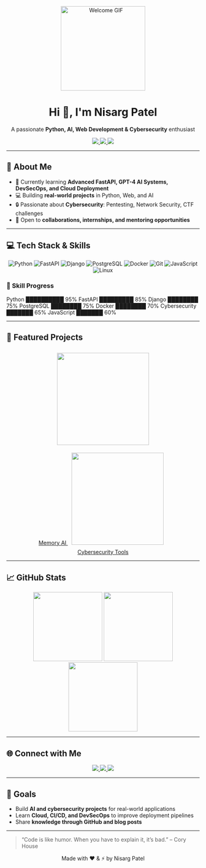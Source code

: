 <p align="center">
  <img src="https://media.giphy.com/media/xT0xeJpnrWC4XWblEk/giphy.gif" alt="Welcome GIF" width="220"/>
</p>

<h1 align="center">Hi 👋, I'm Nisarg Patel</h1>
<p align="center">A passionate <strong>Python, AI, Web Development & Cybersecurity</strong> enthusiast</p>

<p align="center">
  <a href="https://github.com/NisargPatel1704">
    <img src="https://img.shields.io/badge/GitHub-NisargPatel1704-181717?logo=github&logoColor=white"/>
  </a>
  <a href="https://www.linkedin.com/in/nisarg-patel-1704/](https://www.linkedin.com/in/nisarg-patel-870073217">
    <img src="https://img.shields.io/badge/LinkedIn-NisargPatel-0A66C2?logo=linkedin&logoColor=white"/>
  </a>
  <a href="mailto:nisargpatel24880@gmail.com">
    <img src="https://img.shields.io/badge/Email-nisargpatel24880@gmail.com-D14836?logo=gmail&logoColor=white"/>
  </a>
</p>

---

## 🌟 About Me

- 🌱 Currently learning **Advanced FastAPI, GPT-4 AI Systems, DevSecOps, and Cloud Deployment**  
- 💻 Building **real-world projects** in Python, Web, and AI  
- 🔒 Passionate about **Cybersecurity**: Pentesting, Network Security, CTF challenges  
- 🤝 Open to **collaborations, internships, and mentoring opportunities**  

---

## 💻 Tech Stack & Skills

<p align="center">
  <img alt="Python" src="https://img.shields.io/badge/Python-3776AB?logo=python&logoColor=white"/>
  <img alt="FastAPI" src="https://img.shields.io/badge/FastAPI-009688?logo=fastapi&logoColor=white"/>
  <img alt="Django" src="https://img.shields.io/badge/Django-092E20?logo=django&logoColor=white"/>
  <img alt="PostgreSQL" src="https://img.shields.io/badge/PostgreSQL-336791?logo=postgresql&logoColor=white"/>
  <img alt="Docker" src="https://img.shields.io/badge/Docker-2496ED?logo=docker&logoColor=white"/>
  <img alt="Git" src="https://img.shields.io/badge/Git-F05032?logo=git&logoColor=white"/>
  <img alt="JavaScript" src="https://img.shields.io/badge/JavaScript-F7DF1E?logo=javascript&logoColor=black"/>
  <img alt="Linux" src="https://img.shields.io/badge/Linux-FCC624?logo=linux&logoColor=black"/>
</p>

### 🔹 Skill Progress


Python        ██████████ 95%
FastAPI       █████████  85%
Django        ████████   75%
PostgreSQL    ████████   75%
Docker        ████████   70%
Cybersecurity ███████    65%
JavaScript    ███████    60%

---

## 🚀 Featured Projects

<div align="center">

<a href="https://github.com/NisargPatel1704/my-memory-ai" target="_blank">
  <img src="https://media.giphy.com/media/3o7aCTfyhYawdOXcFW/giphy.gif" width="240" style="margin:10px" />
  <br>Memory AI
</a>

<a href="https://github.com/NisargPatel1704/cybersecurity-portfolio" target="_blank">
  <img src="https://media.giphy.com/media/l0Exk8EUzSLsrErEQ/giphy.gif" width="240" style="margin:10px" />
  <br>Cybersecurity Tools
</a>

</div>

---

## 📈 GitHub Stats

<p align="center">
  <img height="180" src="https://github-readme-stats.vercel.app/api?username=NisargPatel1704&show_icons=true&theme=radical&count_private=true"/>
  <img height="180" src="https://github-readme-stats.vercel.app/api/top-langs/?username=NisargPatel1704&layout=compact&theme=radical"/>
  <img height="180" src="https://github-readme-streak-stats.herokuapp.com/?user=NisargPatel1704&theme=radical"/>
</p>

---

## 🌐 Connect with Me

<p align="center">
  <a href="https://www.linkedin.com/in/nisarg-patel-1704/](https://www.linkedin.com/in/nisarg-patel-870073217">
    <img src="https://img.shields.io/badge/LinkedIn-NisargPatel-0A66C2?logo=linkedin&logoColor=white"/>
  </a>
  <a href="mailto:nisargpatel24880@gmail.com">
    <img src="https://img.shields.io/badge/Email-nisarg@example.com-D14836?logo=gmail&logoColor=white"/>
  </a>
  <a href="https://twitter.com/">
    <img src="https://img.shields.io/badge/Twitter-@_YOUR_HANDLE-1DA1F2?logo=twitter&logoColor=white"/>
  </a>
</p>

---

## 🎯 Goals

- Build **AI and cybersecurity projects** for real-world applications  
- Learn **Cloud, CI/CD, and DevSecOps** to improve deployment pipelines  
- Share **knowledge through GitHub and blog posts**  

---

> “Code is like humor. When you have to explain it, it’s bad.” – Cory House

<p align="center">Made with ❤️ & ⚡ by Nisarg Patel</p>
